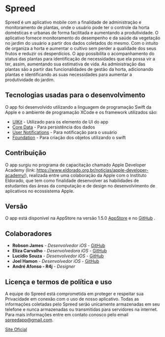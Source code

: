 # Spreed

Spreed é um aplicativo mobile com a finalidade de administração e monitoramento de plantas, onde o usuário pode ter o controle da horta  domésticas e urbanas de forma facilitada e aumentando a produtividade. O aplicativo fornece monitoramento do desempenho e da saúde da vegetação no jardim do usuário a partir dos dados coletados do mesmo. Com o intuito de organiza a horta e aumentar o cultivo sem perder a qualidade dos seus frutos e reduzir os desperdícios. O app possibilita o acompanhamento do status das plantas para identificação de necessidades que ela possa vir a ter, assim, aumentando sua estimativa de vida. As administração das plantas são a partir das funcionalidades de gestão da horta, adicionando plantas e identificando as suas necessidades para aumentar a produtividade do jardim.


##  Tecnologias usadas para o desenvolvimento

O app foi desenvolvido utilizando a linguagem de programação Swift da Apple e o ambiente de programação XCode e os framework utilizados são:

* [UIKit](https://developer.apple.com/documentation/uikit) - Utilizado para os elemento de UI do app
* [Core Data](https://developer.apple.com/documentation/coredata) - Para persistência dos dados
* [User Notifications](https://developer.apple.com/documentation/UserNotifications) - Para notificação para o usuário 
* [Foundation](https://developer.apple.com/documentation/Foundation) - Para criação dos objetos utilizando o swift


## Contribuição

O app surgiu no programa de capacitação chamado Apple Developer Academy (link: https://www.eldorado.org.br/noticias/apple-developer-academy/), realizada entre uma colaboração  da Apple com o Instituto Eldorado, que tem como finalidade desenvolver as habilidades de estudantes das áreas da computação e de design no desenvolvimento de aplicativos no ecossistema Apple.

## Versão

O app está disponível na AppStore na versão 1.5.0 [AppStore](https://apps.apple.com/br/app/spreed/id1450002403) e no [GitHub](https://github.com/James-1997/Spreed) . 

## Colaboradores

* **Robson James** - *Desenvolvedor iOS* - [GitHub](https://github.com/James-1997)
* **Eliza Carvalho** - *Desenvolvedora iOS* - [GitHub](https://github.com/eliza-pc)
* **Lucídio Souza** - *Desenvolvedor iOS* - [GitHub](https://github.com/LucidioABS)
* **Joel Hamon** - *Desenvolvedor iOS* - [GitHub](https://github.com/JoelHamon)
* **André Afonso - R4j** - *Designer* 

## Licença e termos de política e uso
A equipe do Spreed está comprometida em proteger e respeitar sua Privacidade em conexão com o uso de nosso aplicativo. Todas as informações coletadas pelo Spreed serão unicamente armazenadas em seu telefone e nunca armazenadas ou transmitidas para servidores na internet. Para mais informações entre em contato conosco pelo email spreedapp@gmail.com.

[Site Oficial](https://tauromachian-extens.000webhostapp.com/index.html)
